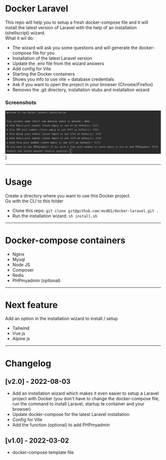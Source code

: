 # Docker Laravel

This repo will help you to setup a fresh docker-compose file and it will install the latest version of Laravel with the help of an installation (shellscript) wizard.  
What it wil do:
* The wizard will ask you some questions and will generate the docker-compose file for you
* Installation of the latest Laravel version
* Update the .env file from the wizard answers
* Add config for Vite
* Starting the Docker containers
* Shows you info to use vite + database credentials
* Ask if you want to open the project in your browser (Chrome/Firefox)
* Removes the .git directory, installation stubs and installation wizard

### Screenshots

<img src="stubs/wizard-1.png" width="" />]





----

# Usage

Create a directory where you want to use this Docker project.  
Go with the CLI to this folder

* Clone this repo: ```git clone git@github.com:mvd81/docker-laravel.git .```
* Run the installation wizard: ```sh install.sh```

-----

# Docker-compose containers

* Nginx
* Mysql
* Node JS
* Composer
* Redis
* PHPmyadmin (optional)

----

# Next feature

Add an option in the installation wizard to install / setup 
* Tailwind
* Vue js
* Alpine js

----

# Changelog

## [v2.0] - 2022-08-03

* Add an installation wizard which makes it even easier to setup a Laravel project with Docker (you don't have to change the docker-compose file, run the command to install Laravel, startup te container and your browser)
* Update docker-compose for the latest Laravel installation
* Config for Vite
* Add the function (optional) to add PHPmyadmin

## [v1.0] - 2022-03-02
* docker-compose template file

